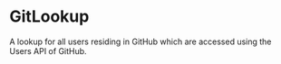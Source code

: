 # GitLookup
A lookup for all users residing in GitHub which are accessed using the Users API of GitHub.
